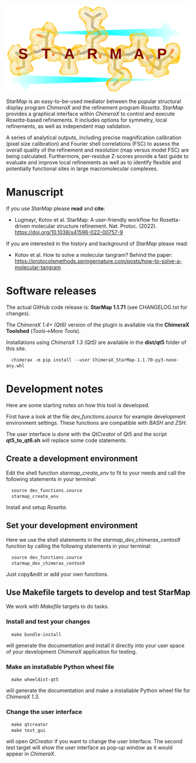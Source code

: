 <!-- ![StarMap Logo](file://sphinx/_images/starmap_logo.png){width=400px} -->
![StarMap Logo](sphinx/_images/starmap_logo.png)


*StarMap* is an easy-to-be-used mediator between the popular structural display program *ChimeraX* and the refinement program *Rosetta*.
*StarMap* provides a graphical interface within *ChimeraX* to control and execute *Rosetta*-based refinements. It includes options for symmetry,
local refinements, as well as independent map validation.

A series of analytical outputs, including precise magnification calibration (pixel size calibration) and Fourier shell correlations (FSC)
to assess the overall quality of the refinement and resolution (map versus model FSC) are being calculated.
Furthermore, per-residue Z-scores provide a fast guide to evaluate and improve local refinements as well as to identify flexible and
potentially functional sites in large macromolecular complexes.


# Manuscript

If you use *StarMap* please **read** and **cite**:

- Lugmayr, Kotov et al. StarMap: A user-friendly workflow for Rosetta-driven molecular structure refinement. 
  Nat. Protoc. (2022). https://doi.org/10.1038/s41596-022-00757-9

If you are interested in the history and background of *StarMap* please read:

- Kotov et al. How to solve a molecular tangram?
  Behind the paper: https://protocolsmethods.springernature.com/posts/how-to-solve-a-molecular-tangram


# Software releases

The actual GitHub code release is: **StarMap 1.1.71** (see CHANGELOG.txt for changes).

The *ChimeraX 1.4+ (Qt6)* version of the plugin is available via the **ChimeraX Toolshed** (*Tools->More Tools*).

Installations using *ChimeraX 1.3 (Qt5)* are available in the **dist/qt5** folder of this site.
```
  chimerax -m pip install --user ChimeraX_StarMap-1.1.70-py3-none-any.whl
```

# Development notes

Here are some starting notes on how this tool is developed.

First have a look at the file *dev_functions.source* for example development environment settings. 
These functions are compatible with *BASH* and *ZSH*.

The user interface is done with the *QtCreator* of Qt5 and the script **qt5_to_qt6.sh** will replace some code statements.

## Create a development environment

Edit the shell function *starmap_create_env* to fit to your needs and call the following statements in your terminal:
```
  source dev_functions.source
  starmap_create_env
```
Install and setup *Rosetta*.

## Set your development environment

Here we use the shell statements in the *starmap_dev_chimerax_centos9* function by calling the following statements in your terminal:
```
  source dev_functions.source
  starmap_dev_chimerax_centos9
```

Just copy&edit or add your own functions.

## Use Makefile targets to develop and test StarMap

We work with *Makefile* targets to do tasks.
	
### Install and test your changes

```
  make bundle-install
```
will generate the documentation and install it directly into your user space of your development *ChimeraX* application for testing.

### Make an installable Python wheel file
```
  make wheeldist-qt5
```
will generate the documentation and make a installable Python wheel file for *ChimeraX 1.3*.

### Change the user interface

```
  make qtcreator
  make test_gui
```
will open *QtCreator* if you want to change the user interface.
The second test target will show the user interface as pop-up window as it would appear in *ChimeraX*.





